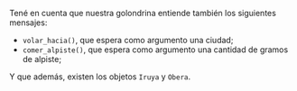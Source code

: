 Tené en cuenta que nuestra golondrina entiende también los siguientes mensajes: 

* `volar_hacia()`, que espera como argumento una ciudad;
* `comer_alpiste()`, que espera como argumento una cantidad de gramos de alpiste;

Y que además, existen los objetos `Iruya` y `Obera`.